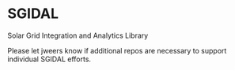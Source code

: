 # SGIDAL
Solar Grid Integration and Analytics Library

Please let jweers know if additional repos are necessary to support individual SGIDAL efforts.
